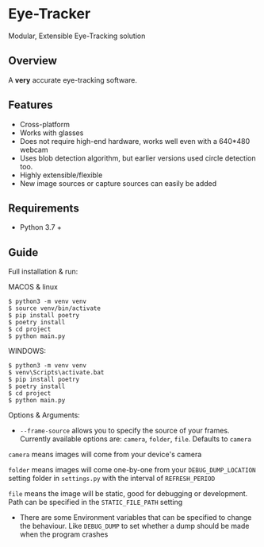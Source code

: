 # Eye-Tracker
Modular, Extensible Eye-Tracking solution

## Overview
A **very** accurate eye-tracking software.

## Features
- Cross-platform
- Works with glasses
- Does not require high-end hardware, works well even with a 640*480 webcam
- Uses blob detection algorithm, but earlier versions used circle detection too.
- Highly extensible/flexible
- New image sources or capture sources can easily be added

## Requirements
- Python 3.7 +

## Guide
Full installation & run:

MACOS & linux
```
$ python3 -m venv venv
$ source venv/bin/activate
$ pip install poetry
$ poetry install
$ cd project
$ python main.py
```
WINDOWS:

```
$ python3 -m venv venv
$ venv\Scripts\activate.bat
$ pip install poetry
$ poetry install
$ cd project
$ python main.py
```

Options & Arguments:

* `--frame-source` allows you to specify the source of your frames. Currently available options are: `camera`, `folder`, `file`. Defaults to `camera`

 `camera` means images will come from your device's camera
 
`folder` means images will come one-by-one from your `DEBUG_DUMP_LOCATION` setting folder in `settings.py` with the interval of `REFRESH_PERIOD`

 `file` means the image will be static, good for debugging or development. Path can be specified in the `STATIC_FILE_PATH` setting

* There are some Environment variables that can  be specified to change the behaviour. Like `DEBUG_DUMP` to set whether a dump should be made when the program crashes

